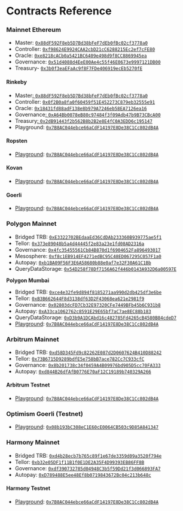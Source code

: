 # Contracts Reference

### **Mainnet Ethereum**&#x20;

* Master: [`0x88dF592F8eb5D7Bd38bFeF7dEb0fBc02cf3778a0`](https://etherscan.io/address/0x88dF592F8eb5D7Bd38bFeF7dEb0fBc02cf3778a0)
* Controller: [`0xf98624E9924CAA2cbD21cC6288215Ec2ef7cFE80`](https://etherscan.io/address/0xf98624E9924CAA2cbD21cC6288215Ec2ef7cFE80)
* Oracle: [`0xe8218cACb0a5421BC6409e498d9f8CC8869945ea`](https://etherscan.io/address/0xe8218cACb0a5421BC6409e498d9f8CC8869945ea)
* Governance: [`0x51d4088d4EeE00Ae4c55f46E0673e9997121DB00`](https://etherscan.io/address/0x51d4088d4EeE00Ae4c55f46E0673e9997121DB00)
* Treasury- [`0x3b0f3eaEFaAc9f8F7FDe406919ecEb5270fE`](https://etherscan.io/address/0x3b0f3eaEFaAc9f8F7FDe406919ecEb5270fE0607)

#### **Rinkeby**

* Master[: `0x88dF592F8eb5D7Bd38bFeF7dEb0fBc02cf3778a0`](https://rinkeby.etherscan.io/address/0x88dF592F8eb5D7Bd38bFeF7dEb0fBc02cf3778a0)
* Controller: [`0x0f2B0a8fa0f60459f51E452273C879eb32555e91`](https://rinkeby.etherscan.io/address/0x0f2B0a8fa0f60459f51E452273C879eb32555e91)
* Oracle: [`0x18431fd88adF138e8b979A7246eb58EA7126ea16`](https://rinkeby.etherscan.io/address/0x18431fd88adF138e8b979A7246eb58EA7126ea16)
* Governance[: `0xA64Bb0078eB80c97484f3f09Adb47b9B73CBcA00`](https://rinkeby.etherscan.io/address/0xA64Bb0078eB80c97484f3f09Adb47b9B73CBcA00)
* Treasury[: `0x2dB91443f2b562B8b2B2e8E4fC0A3EDD6c195147`](https://rinkeby.etherscan.io/address/0x2dB91443f2b562B8b2B2e8E4fC0A3EDD6c195147)
* Playground: [`0x7B8AC044ebce66aCdF14197E8De38C1Cc802dB4A`](https://rinkeby.etherscan.io/address/0x7B8AC044ebce66aCdF14197E8De38C1Cc802dB4A#code)

#### **Ropsten**

* [Playground](../getting-data/reading-data/tellor-playground.md#overview): [`0x7B8AC044ebce66aCdF14197E8De38C1Cc802dB4A`](https://ropsten.etherscan.io/address/0x7B8AC044ebce66aCdF14197E8De38C1Cc802dB4A#code)

#### **Kovan**

* [Playground](../getting-data/reading-data/tellor-playground.md#overview): [`0x7B8AC044ebce66aCdF14197E8De38C1Cc802dB4A`](https://goerli.etherscan.io/address/0x7B8AC044ebce66aCdF14197E8De38C1Cc802dB4A#code)

#### **Goerli**

* [Playground](../getting-data/reading-data/tellor-playground.md#overview): [`0x7B8AC044ebce66aCdF14197E8De38C1Cc802dB4A`](https://goerli.etherscan.io/address/0x7B8AC044ebce66aCdF14197E8De38C1Cc802dB4A#code)

### **Polygon Mainnet**

* Bridged TRB: [`0xE3322702BEdaaEd36CdDAb233360B939775ae5f1`](https://polygonscan.com/address/0xE3322702BEdaaEd36CdDAb233360B939775ae5f1)
* Tellor: [`0x373e89048b5a4d44445f2e83a23e1fd08AD2316a`](https://polygonscan.com/address/0x373e89048b5a4d44445f2e83a23e1fd08AD2316a)
* Governance: [`0x4fc35455561Cb84B870d1f6904652Fa896493017`](https://polygonscan.com/address/0x4fc35455561Cb84B870d1f6904652Fa896493017)
* Mesosphere: [`0xf8c1EB914EF4271edBC95C48ED067295C057F1a0`](https://polygonscan.com/address/0xf8c1eb914ef4271edbc95c48ed067295c057f1a0)
* Autopay: [`0xb1BA09F56F3E6A58680b88e0af7e32F30A61C1Bb`](https://polygonscan.com/0xb1BA09F56F3E6A58680b88e0af7e32F30A61C1Bb)
* QueryDataStorage: [`0x54D258f78Df7156A62f446b0143A932D6a00597E`](https://mumbai.polygonscan.com/address/0x54D258f78Df7156A62f446b0143A932D6a00597E)

**Polygon Mumbai**

* Bridged TRB: [`0xce4e32fe9d894f8185271aa990d2db425df3e6be`](https://mumbai.polygonscan.com/address/0xce4e32fe9d894f8185271aa990d2db425df3e6be)
* Tellor: [`0xB3B662644F8d3138df63D2F43068ea621e2981f9`](https://mumbai.polygonscan.com/address/0xB3B662644F8d3138df63D2F43068ea621e2981f9)
* Governance: [`0x02803dcFD7Cb32E97320CFe7449BFb45b6C931b8`](https://mumbai.polygonscan.com/address/0x02803dcFD7Cb32E97320CFe7449BFb45b6C931b8)
* Autopay: [`0xA33ca1062762c8591E29E65bf7aC7ae8EC88b183`](https://mumbai.polygonscan.com/address/0xA33ca1062762c8591E29E65bf7aC7ae8EC88b183)
* QueryDataStorage: [`0xD3b9A1DCAbd16c482785Fd4265cB4580B84cdeD7`](https://mumbai.polygonscan.com/address/0xD3b9A1DCAbd16c482785Fd4265cB4580B84cdeD7)
* [Playground](../getting-data/reading-data/tellor-playground.md#overview): [`0x7B8AC044ebce66aCdF14197E8De38C1Cc802dB4A`](https://mumbai.polygonscan.com/address/0x7B8AC044ebce66aCdF14197E8De38C1Cc802dB4A#code)


### Arbitrum Mainnet

* Bridged TRB: [`0xd58D345Fd9c82262E087d2D0607624B410D88242`](https://arbiscan.io/address/0xd58D345Fd9c82262E087d2D0607624B410D88242)
* Tellor: [`0x73B6715D9289bdfE5e758bB7ace782Cc7C933cfC` ](https://arbiscan.io/address/0x73b6715d9289bdfe5e758bb7ace782cc7c933cfc)
* Governance: [`0x8b201738c34f0459A4B09976bd905D5cc70FA333`](https://arbiscan.io/address/0x8b201738c34f0459a4b09976bd905d5cc70fa333#code)
* Autopay: [`0xd844B26dfAfB0776E70aF12C19189b740329A266`](https://arbiscan.io/address/0xd844b26dfafb0776e70af12c19189b740329a266)

#### Arbitrum Testnet

* [Playground](../getting-data/reading-data/tellor-playground.md#overview): [`0x7B8AC044ebce66aCdF14197E8De38C1Cc802dB4A`](https://testnet.arbiscan.io/address/0x7B8AC044ebce66aCdF14197E8De38C1Cc802dB4A#code)

### Optimism Goerli (Testnet)

* [Playground](../getting-data/reading-data/tellor-playground.md#overview): [`0x08b193bC308eC1E60cE0064CB503c9D85A841347`](https://goerli-optimism.etherscan.io/address/0x08b193bc308ec1e60ce0064cb503c9d85a841347)

### Harmony Mainnet

* Bridged TRB: [`0xd4b28ecb7b765c89f1e67de3359d09a3520f794e`](https://explorer.harmony.one/address/0xd4b28ecb7b765c89f1e67de3359d09a3520f794e)
* Tellor: [`0xb32e05DF1f11B1f0E1DE2A35F4D99393EB86FF8B`](https://explorer.harmony.one/address/0xb32e05df1f11b1f0e1de2a35f4d99393eb86ff8b)
* Governance: [`0xdf390732785d04948C3b5f59Dd21f3d066893FA7`](https://explorer.harmony.one/address/0xdf390732785d04948c3b5f59dd21f3d066893fa7)
* Autopay: [`0xD789488E5ee48Ef8b0719843672Bc04c213b648c`](https://explorer.harmony.one/address/0xD789488E5ee48Ef8b0719843672Bc04c213b648c)

#### Harmony Testnet

* [Playground](../getting-data/reading-data/tellor-playground.md#overview): [`0x7B8AC044ebce66aCdF14197E8De38C1Cc802dB4A`](https://explorer.testnet.harmony.one/address/0x7b8ac044ebce66acdf14197e8de38c1cc802db4a?activeTab=7)


